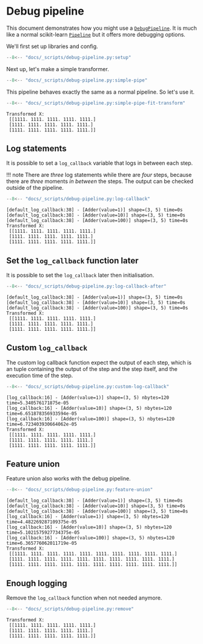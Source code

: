 # Debug pipeline

This document demonstrates how you might use a [`DebugPipeline`][debug-pipe-api]. It is much like a normal scikit-learn [`Pipeline`][pipe-api] but it offers more debugging options.

We'll first set up libraries and config.

```py title="Setup"
--8<-- "docs/_scripts/debug-pipeline.py:setup"
```

Next up, let's make a simple transformer.

```py title="Simple transformer"
--8<-- "docs/_scripts/debug-pipeline.py:simple-pipe"
```

This pipeline behaves exactly the same as a normal pipeline. So let's use it.

```py title="Simple transformer"
--8<-- "docs/_scripts/debug-pipeline.py:simple-pipe-fit-transform"
```

```console
Transformed X:
 [[1111. 1111. 1111. 1111. 1111.]
 [1111. 1111. 1111. 1111. 1111.]
 [1111. 1111. 1111. 1111. 1111.]]
```

## Log statements

It is possible to set a `log_callback` variable that logs in between each step.

!!! note
    There are _three_ log statements while there are _four_ steps, because there are _three_ moments _in between_ the steps.
    The output can be checked outside of the pipeline.

```py title="'default' log_callback"
--8<-- "docs/_scripts/debug-pipeline.py:log-callback"
```

```console
[default_log_callback:38] - [Adder(value=1)] shape=(3, 5) time=0s
[default_log_callback:38] - [Adder(value=10)] shape=(3, 5) time=0s
[default_log_callback:38] - [Adder(value=100)] shape=(3, 5) time=0s
Transformed X:
 [[1111. 1111. 1111. 1111. 1111.]
 [1111. 1111. 1111. 1111. 1111.]
 [1111. 1111. 1111. 1111. 1111.]]
```

## Set the `log_callback` function later

It is possible to set the `log_callback` later then initialisation.

```py title="log_callback after initialisation"
--8<-- "docs/_scripts/debug-pipeline.py:log-callback-after"
```

```console
[default_log_callback:38] - [Adder(value=1)] shape=(3, 5) time=0s
[default_log_callback:38] - [Adder(value=10)] shape=(3, 5) time=0s
[default_log_callback:38] - [Adder(value=100)] shape=(3, 5) time=0s
Transformed X:
 [[1111. 1111. 1111. 1111. 1111.]
 [1111. 1111. 1111. 1111. 1111.]
 [1111. 1111. 1111. 1111. 1111.]]
```

## Custom `log_callback`

The custom log callback function expect the output of each step, which is an tuple containing the output of the step and the step itself, and the execution time of the step.

```py title="Custom log_callback"
--8<-- "docs/_scripts/debug-pipeline.py:custom-log-callback"
```

```console
[log_callback:16] - [Adder(value=1)] shape=(3, 5) nbytes=120 time=5.340576171875e-05
[log_callback:16] - [Adder(value=10)] shape=(3, 5) nbytes=120 time=6.651878356933594e-05
[log_callback:16] - [Adder(value=100)] shape=(3, 5) nbytes=120 time=6.723403930664062e-05
Transformed X:
 [[1111. 1111. 1111. 1111. 1111.]
 [1111. 1111. 1111. 1111. 1111.]
 [1111. 1111. 1111. 1111. 1111.]]
```

## Feature union

Feature union also works with the debug pipeline.

```py title="Feature union"
--8<-- "docs/_scripts/debug-pipeline.py:feature-union"
```

```console
[default_log_callback:38] - [Adder(value=1)] shape=(3, 5) time=0s
[default_log_callback:38] - [Adder(value=10)] shape=(3, 5) time=0s
[default_log_callback:38] - [Adder(value=100)] shape=(3, 5) time=0s
[log_callback:16] - [Adder(value=1)] shape=(3, 5) nbytes=120 time=4.482269287109375e-05
[log_callback:16] - [Adder(value=10)] shape=(3, 5) nbytes=120 time=5.1021575927734375e-05
[log_callback:16] - [Adder(value=100)] shape=(3, 5) nbytes=120 time=6.365776062011719e-05
Transformed X:
 [[1111. 1111. 1111. 1111. 1111. 1111. 1111. 1111. 1111. 1111.]
 [1111. 1111. 1111. 1111. 1111. 1111. 1111. 1111. 1111. 1111.]
 [1111. 1111. 1111. 1111. 1111. 1111. 1111. 1111. 1111. 1111.]]
```

## Enough logging

Remove the `log_callback` function when not needed anymore.

```py title="Remove log_callback"
--8<-- "docs/_scripts/debug-pipeline.py:remove"
```

```console
Transformed X:
 [[1111. 1111. 1111. 1111. 1111.]
 [1111. 1111. 1111. 1111. 1111.]
 [1111. 1111. 1111. 1111. 1111.]]
```

[debug-pipe-api]: ../../api/pipeline#sklego.pipeline.DebugPipeline
[pipe-api]: https://scikit-learn.org/stable/modules/generated/sklearn.pipeline.Pipeline.html
